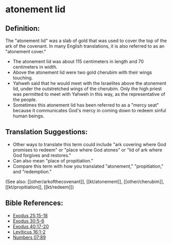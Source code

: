 # atonement lid #

## Definition: ##

The "atonement lid" was a slab of gold that was used to cover the top of the ark of the covenant. In many English translations, it is also referred to as an "atonement cover."

* The atonement lid was about 115 centimeters in length and 70 centimeters in width.
* Above the atonement lid were two gold cherubim with their wings touching.
* Yahweh said that he would meet with the Israelites above the atonement lid, under the outstretched wings of the cherubim. Only the high priest was permitted to meet with Yahweh in this way, as the representative of the people.
* Sometimes this atonement lid has been referred to as a "mercy seat" because it communicates God's mercy in coming down to redeem sinful human beings.

## Translation Suggestions: ##

* Other ways to translate this term could include "ark covering where God promises to redeem" or "place where God atones" or "lid of ark where God forgives and restores."
* Can also mean "place of propitiation."
* Compare this term with how you translated "atonement," "propitiation," and "redemption."

(See also: [[other/arkofthecovenant]], [[kt/atonement]], [[other/cherubim]], [[kt/propitiation]], [[kt/redeem]])

## Bible References: ##

* [Exodus 25:15-18](en/tn/exo/help/25/15)
* [Exodus 30:5-6](en/tn/exo/help/30/05)
* [Exodus 40:17-20](en/tn/exo/help/40/17)
* [Leviticus 16:1-2](en/tn/lev/help/16/01)
* [Numbers 07:89](en/tn/num/help/07/89)